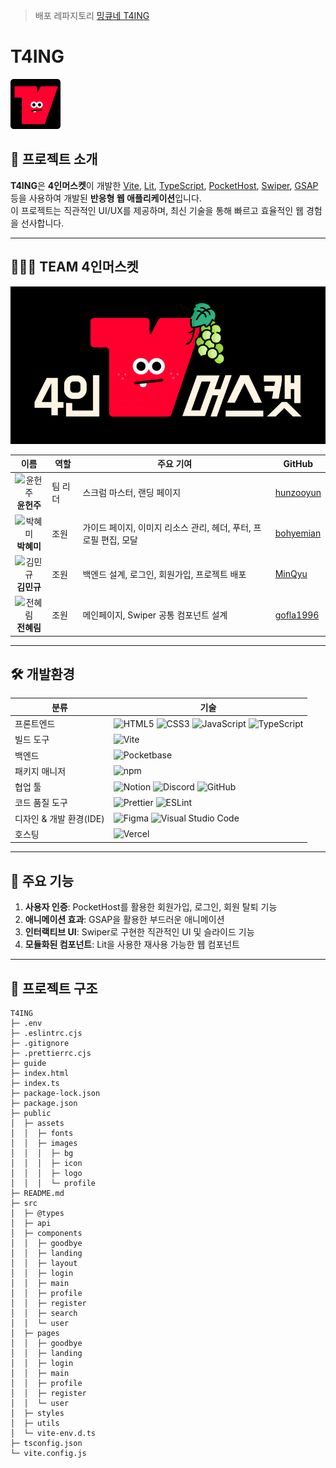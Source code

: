 > 배포 레파지토리 [밍큐네 T4ING](https://github.com/MinQyu/T4ING)

# T4ING

![T4ING Logo](/public/TAING.svg)

## 🌟 프로젝트 소개

**T4ING**은 **4인머스켓**이 개발한 [Vite](https://vitejs.dev), [Lit](https://lit.dev), [TypeScript](https://www.typescriptlang.org), [PocketHost](https://pocketbase.io/), [Swiper](https://swiperjs.com/), [GSAP](https://greensock.com/gsap/) 등을 사용하여 개발된 **반응형 웹 애플리케이션**입니다.  
이 프로젝트는 직관적인 UI/UX를 제공하며, 최신 기술을 통해 빠르고 효율적인 웹 경험을 선사합니다.

---

## 🧑‍🤝‍🧑 TEAM 4인머스켓

![4인머스켓 로고](/public/assets/images/og.png)

| 이름                                                                                                                                 | 역할    | 주요 기여                                                        | GitHub                                    |
| ------------------------------------------------------------------------------------------------------------------------------------ | ------- | ---------------------------------------------------------------- | ----------------------------------------- |
| <div align="center"><img src="https://github.com/hunzooyun.png?size=100" width="80" height="80" alt="윤헌주"/> <br> **윤헌주**</div> | 팀 리더 | 스크럼 마스터, 랜딩 페이지                                       | [hunzooyun](https://github.com/hunzooyun) |
| <div align="center"><img src="https://github.com/bohyemian.png?size=100" width="80" height="80" alt="박혜미"/> <br> **박혜미**</div> | 조원    | 가이드 페이지, 이미지 리소스 관리, 헤더, 푸터, 프로필 편집, 모달 | [bohyemian](https://github.com/bohyemian) |
| <div align="center"><img src="https://github.com/MinQyu.png?size=100" width="80" height="80" alt="김민규"/> <br> **김민규**</div>    | 조원    | 백엔드 설계, 로그인, 회원가입, 프로젝트 배포                     | [MinQyu](https://github.com/MinQyu)       |
| <div align="center"><img src="https://github.com/gofla1996.png?size=100" width="80" height="80" alt="전혜림"/> <br> **전혜림**</div> | 조원    | 메인페이지, Swiper 공통 컴포넌트 설계                            | [gofla1996](https://github.com/gofla1996) |

---

## 🛠️ 개발환경

| 분류                    | 기술                                                                                                                                                                                                                                                                                                                                                                                                                                   |
| ----------------------- | -------------------------------------------------------------------------------------------------------------------------------------------------------------------------------------------------------------------------------------------------------------------------------------------------------------------------------------------------------------------------------------------------------------------------------------- |
| 프론트엔드              | ![HTML5](https://img.shields.io/badge/HTML5-E34F26?style=for-the-badge&logo=HTML5&logoColor=white) ![CSS3](https://img.shields.io/badge/CSS3-1572B6?style=for-the-badge&logo=CSS3&logoColor=white) ![JavaScript](https://img.shields.io/badge/JavaScript-F7DF1E?style=for-the-badge&logo=JavaScript&logoColor=black) ![TypeScript](https://img.shields.io/badge/TypeScript-007ACC?style=for-the-badge&logo=typescript&logoColor=white) |
| 빌드 도구               | ![Vite](https://img.shields.io/badge/Vite-646CFF?style=for-the-badge&logo=vite&logoColor=white)                                                                                                                                                                                                                                                                                                                                        |
| 백엔드                  | ![Pocketbase](https://img.shields.io/badge/Pocketbase-009688?style=for-the-badge&logo=databricks&logoColor=white)                                                                                                                                                                                                                                                                                                                      |
| 패키지 매니저           | ![npm](https://img.shields.io/badge/npm-CB3837?style=for-the-badge&logo=npm&logoColor=white)                                                                                                                                                                                                                                                                                                                                           |
| 협업 툴                 | ![Notion](https://img.shields.io/badge/Notion-000000?style=for-the-badge&logo=notion&logoColor=white) ![Discord](https://img.shields.io/badge/Discord-5865F2?style=for-the-badge&logo=discord&logoColor=white) ![GitHub](https://img.shields.io/badge/GitHub-181717?style=for-the-badge&logo=github&logoColor=white)                                                                                                                   |
| 코드 품질 도구          | ![Prettier](https://img.shields.io/badge/Prettier-F7B93E?style=for-the-badge&logo=prettier&logoColor=white) ![ESLint](https://img.shields.io/badge/ESLint-4B32C3?style=for-the-badge&logo=eslint&logoColor=white)                                                                                                                                                                                                                      |
| 디자인 & 개발 환경(IDE) | ![Figma](https://img.shields.io/badge/Figma-F24E1E?style=for-the-badge&logo=figma&logoColor=white) ![Visual Studio Code](https://img.shields.io/badge/Vscode-007ACC?style=for-the-badge&logo=visualstudiocode&logoColor=white)                                                                                                                                                                                                         |
| 호스팅                  | ![Vercel](https://img.shields.io/badge/Vercel-000000?style=for-the-badge&logo=vercel&logoColor=white)                                                                                                                                                                                                                                                                                                                                  |

---

## 📑 주요 기능

1. **사용자 인증**: PocketHost를 활용한 회원가입, 로그인, 회원 탈퇴 기능
2. **애니메이션 효과**: GSAP을 활용한 부드러운 애니메이션
3. **인터랙티브 UI**: Swiper로 구현한 직관적인 UI 및 슬라이드 기능
4. **모듈화된 컴포넌트**: Lit을 사용한 재사용 가능한 웹 컴포넌트

---

## 📂 프로젝트 구조

```
T4ING
├─ .env
├─ .eslintrc.cjs
├─ .gitignore
├─ .prettierrc.cjs
├─ guide
├─ index.html
├─ index.ts
├─ package-lock.json
├─ package.json
├─ public
│  ├─ assets
│  │  ├─ fonts
│  │  ├─ images
│  │  │  ├─ bg
│  │  │  ├─ icon
│  │  │  ├─ logo
│  │  │  └─ profile
├─ README.md
├─ src
│  ├─ @types
│  ├─ api
│  ├─ components
│  │  ├─ goodbye
│  │  ├─ landing
│  │  ├─ layout
│  │  ├─ login
│  │  ├─ main
│  │  ├─ profile
│  │  ├─ register
│  │  ├─ search
│  │  └─ user
│  ├─ pages
│  │  ├─ goodbye
│  │  ├─ landing
│  │  ├─ login
│  │  ├─ main
│  │  ├─ profile
│  │  ├─ register
│  │  └─ user
│  ├─ styles
│  ├─ utils
│  └─ vite-env.d.ts
├─ tsconfig.json
└─ vite.config.js

```
